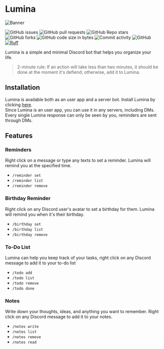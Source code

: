 # Lumina

![Banner](https://iili.io/drPpr4R.png)

![GitHub issues](https://img.shields.io/github/issues/seriaati/lumina)
![GitHub pull requests](https://img.shields.io/github/issues-pr/seriaati/lumina)
![GitHub Repo stars](https://img.shields.io/github/stars/seriaati/lumina?style=flat)
![GitHub forks](https://img.shields.io/github/forks/seriaati/lumina?style=flat)
![GitHub code size in bytes](https://img.shields.io/github/languages/code-size/seriaati/lumina)
![Commit activity](https://img.shields.io/github/commit-activity/w/seriaati/lumina/main)
![GitHub](https://img.shields.io/github/license/seriaati/lumina)
[![Ruff](https://img.shields.io/endpoint?url=https://raw.githubusercontent.com/astral-sh/ruff/main/assets/badge/v2.json)](https://github.com/astral-sh/ruff)

Lumina is a simple and minimal Discord bot that helps you organize your life.  
> 2-minute rule: If an action will take less than two minutes, it should be done at the moment it's defiend; otherwise, add it to Lumina.

## Installation

Lumina is available both as an user app and a server bot. Install Lumina by clicking [here](https://discord.com/oauth2/authorize?client_id=1284303963533082684).  
Since Lumina is an user app, you can use it in any servers, including DMs.  
Every single Lumina response can only be seen by you, reminders are sent through DMs.

## Features

### Reminders

Right click on a message or type any texts to set a reminder. Lumina will remind you at the specified time.  

- `/reminder set`
- `/reminder list`
- `/reminder remove`

### Birthday Reminder

Right click on any Discord user's avatar to set a birthday for them. Lumina will remind you when it's their birthday.  

- `/birthday set`
- `/birthday list`
- `/birthday remove`

### To-Do List

Lumina can help you keep track of your tasks, right click on any Discord message to add it to your to-do list

- `/todo add`
- `/todo list`
- `/todo remove`
- `/todo done`

### Notes

Write down your thoughts, ideas, and anything you want to remember. Right click on any Discord message to add it to your notes.

- `/notes write`
- `/notes list`
- `/notes remove`
- `/notes read`
